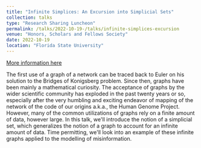 ```yaml
---
title: "Infinite Simplices: An Excursion into Simplicial Sets"
collection: talks
type: "Research Sharing Luncheon"
permalink: /talks/2022-10-19-/talks/infinite-simplices-excursion
venue: "Honors, Scholars and Fellows Society"
date: 2022-10-19
location: "Florida State University"
---
```


[More information here](/files/infinite-simplices-excursion)

The first use of a graph of a network can be traced back to Euler on his solution to the Bridges of Konigsberg problem. Since then, graphs have been mainly a mathematical curiosity. The acceptance of graphs by the wider scientific community has exploded in the past twenty years or so, especially after the very humbling and exciting endeavor of mapping of the network of the code of our origins a.k.a., the Human Genome Project. However, many of the common utilizations of graphs rely on a finite amount of data, however large. In this talk, we&apos;ll introduce the notion of a simplicial set, which generalizes the notion of a graph to account for an infinite amount of data. Time permitting, we&apos;ll look into an example of these infinite graphs applied to the modelling of misinformation.
